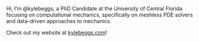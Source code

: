 Hi, I’m @kylebeggs, a PhD Candidate at the University of Central Florida focusing on computational mechanics, specifically on meshless PDE solvers and data-driven approaches to mechanics.

Check out my website at [kylebeggs.com](https://kylebeggs.com)!

<!---
kylebeggs/kylebeggs is a ✨ special ✨ repository because its `README.md` (this file) appears on your GitHub profile.
You can click the Preview link to take a look at your changes.
--->
